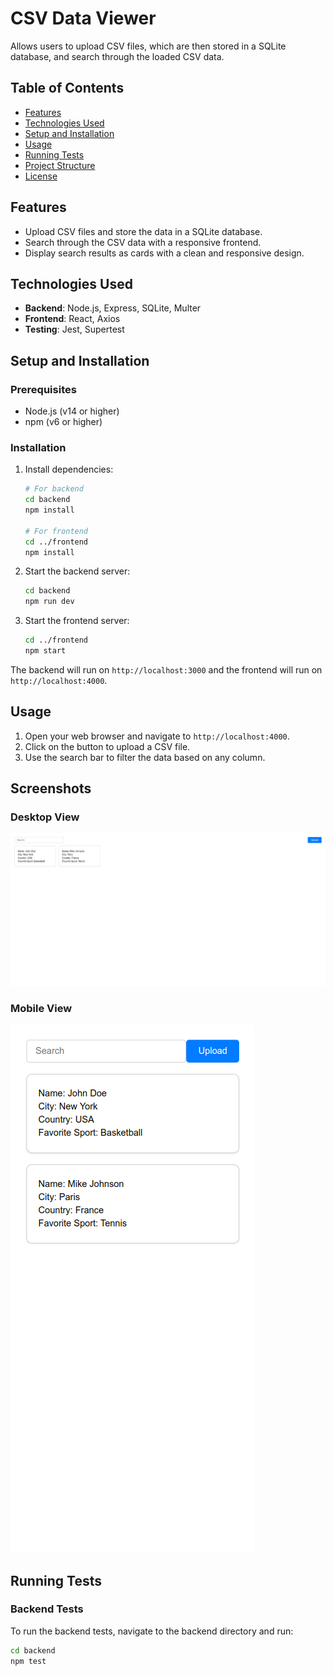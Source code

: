 # CSV Data Viewer

Allows users to upload CSV files, which are then stored in a SQLite database, and search through the loaded CSV data.

## Table of Contents

- [Features](#features)
- [Technologies Used](#technologies-used)
- [Setup and Installation](#setup-and-installation)
- [Usage](#usage)
- [Running Tests](#running-tests)
- [Project Structure](#project-structure)
- [License](#license)

## Features

- Upload CSV files and store the data in a SQLite database.
- Search through the CSV data with a responsive frontend.
- Display search results as cards with a clean and responsive design.

## Technologies Used

- **Backend**: Node.js, Express, SQLite, Multer
- **Frontend**: React, Axios
- **Testing**: Jest, Supertest

## Setup and Installation

### Prerequisites

- Node.js (v14 or higher)
- npm (v6 or higher)

### Installation

1. Install dependencies:

    ```bash
    # For backend
    cd backend
    npm install

    # For frontend
    cd ../frontend
    npm install
    ```

2. Start the backend server:

    ```bash
    cd backend
    npm run dev
    ```

3. Start the frontend server:

    ```bash
    cd ../frontend
    npm start
    ```

The backend will run on `http://localhost:3000` and the frontend will run on `http://localhost:4000`.

## Usage

1. Open your web browser and navigate to `http://localhost:4000`.
2. Click on the button to upload a CSV file.
3. Use the search bar to filter the data based on any column.

## Screenshots

### Desktop View

![Desktop View](./frontend/public/prints/desktopUse.png)

### Mobile View

![Mobile View](./frontend/public/prints/mobileUse.png)

## Running Tests

### Backend Tests

To run the backend tests, navigate to the backend directory and run:

```bash
cd backend
npm test
